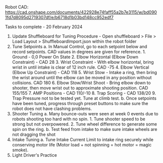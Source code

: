 Robot CAD: https://cad.onshape.com/documents/422928e74faff55a2b7e3115/w/bd0901fd7d8095d2719307df/e/b6718d1b03bd148cc952edf7

Tasks to complete - 20 February 2024
1. Update Shuffleboard for Tuning Procedure - Open shuffleboard > File > Load Layout > ShuffleboardImport.json within the robot folder
2. Tune Setpoints
    a. In Manual Control, go to each setpoint below and record setpoints. CAD values in degrees are given for reference.
        1. Ground - 0,0 Power On State
        2. Elbow Horizontal (Elbow Down Constraint) - CAD 28
        3. Wrist Constraint - With elbow horizontal, bring wrist in until intake is clear of 12 inch rule. CAD -75
        4. Elbow Vertical (Elbow Up Constraint) - CAD 118
        5. Wrist Stow - Intake a ring, then bring the wrist around until the elbow can be moved in any position without collisions. CAD 180
        6. Elbow Stow/Wrist Shoot - Bring elbow down to shooter, then move wrist out to approximate shooting position. CAD 155/155 
        7. AMP Positions - CAD 110/-10
        8. Trap Scoring - CAD 138/20
        9. Trap Pressure not to be tested yet. Tune at climb test.
    b. Once setpoints have been tuned, progress through preset buttons to make sure the robot does not have clashing problems.
3. Shooter Tuning
    a. Many bounce-outs were seen at week 0 events due to robots shooting too hard with no spin.
        1. Tune shooter speed to be strong but not overpowered.
        2. Tune wheel difference to generate some spin on the ring.
    b. Test feed from intake to make sure intake wheels are not dragging the shot
4. Intake Tuning
    a. Tune Intake Current Limit to intake ring securely while conserving motor life (Motor load + not spinning = hot motor = magic smoke).
5. Light Driver's Practice
